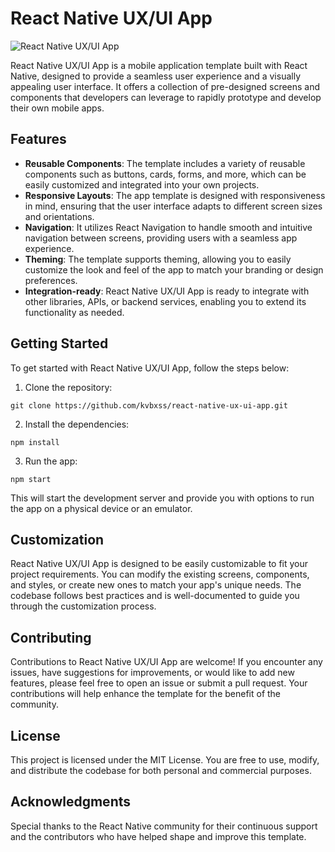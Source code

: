 # React Native UX/UI App

![React Native UX/UI App](https://raw.githubusercontent.com/kvbxss/react-native-ux-ui-app/main/assets/app-preview.png)

React Native UX/UI App is a mobile application template built with React Native, designed to provide a seamless user experience and a visually appealing user interface. It offers a collection of pre-designed screens and components that developers can leverage to rapidly prototype and develop their own mobile apps.

## Features

- **Reusable Components**: The template includes a variety of reusable components such as buttons, cards, forms, and more, which can be easily customized and integrated into your own projects.
- **Responsive Layouts**: The app template is designed with responsiveness in mind, ensuring that the user interface adapts to different screen sizes and orientations.
- **Navigation**: It utilizes React Navigation to handle smooth and intuitive navigation between screens, providing users with a seamless app experience.
- **Theming**: The template supports theming, allowing you to easily customize the look and feel of the app to match your branding or design preferences.
- **Integration-ready**: React Native UX/UI App is ready to integrate with other libraries, APIs, or backend services, enabling you to extend its functionality as needed.

## Getting Started

To get started with React Native UX/UI App, follow the steps below:

1. Clone the repository:

```
git clone https://github.com/kvbxss/react-native-ux-ui-app.git
```

2. Install the dependencies:

```
npm install
```

3. Run the app:

```
npm start
```

This will start the development server and provide you with options to run the app on a physical device or an emulator.

## Customization

React Native UX/UI App is designed to be easily customizable to fit your project requirements. You can modify the existing screens, components, and styles, or create new ones to match your app's unique needs. The codebase follows best practices and is well-documented to guide you through the customization process.

## Contributing

Contributions to React Native UX/UI App are welcome! If you encounter any issues, have suggestions for improvements, or would like to add new features, please feel free to open an issue or submit a pull request. Your contributions will help enhance the template for the benefit of the community.

## License

This project is licensed under the MIT License. You are free to use, modify, and distribute the codebase for both personal and commercial purposes.

## Acknowledgments

Special thanks to the React Native community for their continuous support and the contributors who have helped shape and improve this template.
